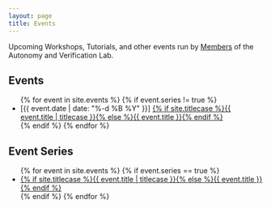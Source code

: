 ```yaml
---
layout: page
title: Events
---
```


Upcoming Workshops, Tutorials, and other events run by [Members](/members) of the Autonomy and Verification Lab.

<article class="row">

<section class="columns large-7" >
<h2>Events</h2>
  <ul>
    {% for event in site.events  %}
      {% if event.series != true %}
      <li>
        [{{ event.date | date: "%-d %B %Y" }}] <a href="{{ site.url }}{{ event.url }}">{% if site.titlecase %}{{ event.title | titlecase }}{% else %}{{ event.title }}{% endif %}</a>
      </li>
      {% endif %}
    {% endfor %}
  </ul>
</section>

<section class="columns large-3" >
<h2>Event Series</h2>
<ul>
  {% for event in site.events  %}
    {% if event.series == true %}
    <li>
       <a href="{{ site.url }}{{ event.url }}">{% if site.titlecase %}{{ event.title | titlecase }}{% else %}{{ event.title }}{% endif %}</a>
    </li>
    {% endif %}
  {% endfor %}
</ul>
</section>

</article>
